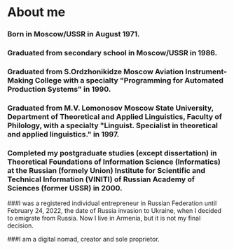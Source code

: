 # About me
### Born in Moscow/USSR in August 1971.
### Graduated from secondary school in Moscow/USSR in 1986.
### Graduated from S.Ordzhonikidze Moscow Aviation Instrument-Making College with a specialty "Programming for Automated Production Systems" in 1990.
### Graduated from M.V. Lomonosov Moscow State University, Department of Theoretical and Applied Linguistics, Faculty of Philology, with a specialty "Linguist. Specialist in theoretical and applied linguistics." in 1997.
### Completed my postgraduate studies (except dissertation) in Theoretical Foundations of Information Science (Informatics) at the Russian (formely Union) Institute for Scientific and Technical Information (VINITI) of Russian Academy of Sciences (former USSR) in 2000.

###I was a registered individual entrepreneur in Russian Federation until February 24, 2022, the date of Russia invasion to Ukraine, when I decided to emigrate from Russia. Now I live in Armenia, but it is not my final decision.

###I am a digital nomad, creator and sole proprietor. 



<!--
**OlgAbak/OlgAbak** is a ✨ _special_ ✨ repository because its `README.md` (this file) appears on your GitHub profile.

Here are some ideas to get you started:

- 🔭 I’m currently working on ...
- 🌱 I’m currently learning 
- 👯 I’m looking to collaborate on ...
- 🤔 I’m looking for help with ...
- 💬 Ask me about ...
- 📫 How to reach me: ...
- 😄 Pronouns: ...

-->
